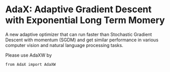 # AdaX: Adaptive Gradient Descent with Exponential Long Term Momery

A new adaptive optimizer that can run faster than Stochastic Gradient Descent with momentum (SGDM) and get similar performance in various computer vision and natural language processing tasks.

Please use AdaXW by


```python3
from AdaX import AdaXW
```
